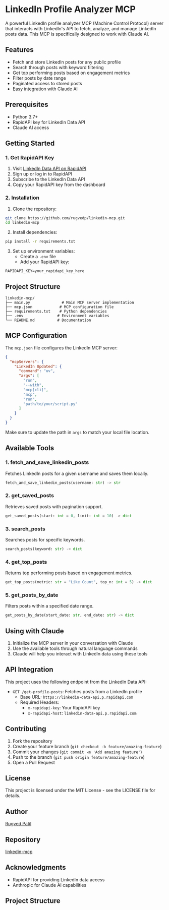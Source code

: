 # LinkedIn Profile Analyzer MCP

A powerful LinkedIn profile analyzer MCP (Machine Control Protocol) server that interacts with LinkedIn's API to fetch, analyze, and manage LinkedIn posts data. This MCP is specifically designed to work with Claude AI.

## Features

- Fetch and store LinkedIn posts for any public profile
- Search through posts with keyword filtering
- Get top performing posts based on engagement metrics
- Filter posts by date range
- Paginated access to stored posts
- Easy integration with Claude AI

## Prerequisites

- Python 3.7+
- RapidAPI key for LinkedIn Data API
- Claude AI access

## Getting Started

### 1. Get RapidAPI Key

1. Visit [LinkedIn Data API on RapidAPI](https://rapidapi.com/rockapis-rockapis-default/api/linkedin-data-api)
2. Sign up or log in to RapidAPI
3. Subscribe to the LinkedIn Data API
4. Copy your RapidAPI key from the dashboard

### 2. Installation

1. Clone the repository:
```bash
git clone https://github.com/rugvedp/linkedin-mcp.git
cd linkedin-mcp
```

2. Install dependencies:
```bash
pip install -r requirements.txt
```

3. Set up environment variables:
   - Create a `.env` file
   - Add your RapidAPI key:
```env
RAPIDAPI_KEY=your_rapidapi_key_here
```

## Project Structure

```
linkedin-mcp/
├── main.py              # Main MCP server implementation
├── mcp.json            # MCP configuration file
├── requirements.txt    # Python dependencies
├── .env               # Environment variables
└── README.md          # Documentation
```

## MCP Configuration

The `mcp.json` file configures the LinkedIn MCP server:

```json
{
  "mcpServers": {
    "LinkedIn Updated": {
      "command": "uv",
      "args": [
        "run",
        "--with",
        "mcp[cli]",
        "mcp",
        "run",
        "path/to/your/script.py"
      ]
    }
  }
}
```

Make sure to update the path in `args` to match your local file location.

## Available Tools

### 1. fetch_and_save_linkedin_posts
Fetches LinkedIn posts for a given username and saves them locally.
```python
fetch_and_save_linkedin_posts(username: str) -> str
```

### 2. get_saved_posts
Retrieves saved posts with pagination support.
```python
get_saved_posts(start: int = 0, limit: int = 10) -> dict
```

### 3. search_posts
Searches posts for specific keywords.
```python
search_posts(keyword: str) -> dict
```

### 4. get_top_posts
Returns top performing posts based on engagement metrics.
```python
get_top_posts(metric: str = "Like Count", top_n: int = 5) -> dict
```

### 5. get_posts_by_date
Filters posts within a specified date range.
```python
get_posts_by_date(start_date: str, end_date: str) -> dict
```

## Using with Claude

1. Initialize the MCP server in your conversation with Claude
2. Use the available tools through natural language commands
3. Claude will help you interact with LinkedIn data using these tools

## API Integration

This project uses the following endpoint from the LinkedIn Data API:

- `GET /get-profile-posts`: Fetches posts from a LinkedIn profile
  - Base URL: `https://linkedin-data-api.p.rapidapi.com`
  - Required Headers:
    - `x-rapidapi-key`: Your RapidAPI key
    - `x-rapidapi-host`: `linkedin-data-api.p.rapidapi.com`

## Contributing

1. Fork the repository
2. Create your feature branch (`git checkout -b feature/amazing-feature`)
3. Commit your changes (`git commit -m 'Add amazing feature'`)
4. Push to the branch (`git push origin feature/amazing-feature`)
5. Open a Pull Request

## License

This project is licensed under the MIT License - see the LICENSE file for details.

## Author

[Rugved Patil](https://github.com/rugvedp)

## Repository

[linkedin-mcp](https://github.com/rugvedp/linkedin-mcp.git)

## Acknowledgments

- RapidAPI for providing LinkedIn data access
- Anthropic for Claude AI capabilities

## Project Structure 

